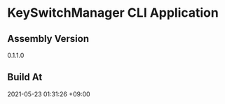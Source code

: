 KeySwitchManager CLI Application
==============================

## Assembly Version

0.1.1.0

## Build At

2021-05-23 01:31:26 +09:00
